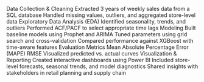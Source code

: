 Data Collection & Cleaning
Extracted 3 years of weekly sales data from a SQL database
Handled missing values, outliers, and aggregated store-level data
Exploratory Data Analysis (EDA)
Identified seasonality, trends, and outliers
Performed ACF/PACF to select appropriate time lags
Modeling
Built baseline models using Prophet and ARIMA
Tuned parameters using grid search and cross-validation
Compared performance against XGBoost with time-aware features
Evaluation Metrics
Mean Absolute Percentage Error (MAPE)
RMSE
Visualized predicted vs. actual curves
Visualization & Reporting
Created interactive dashboards using Power BI
Included store-level forecasts, seasonal trends, and model diagnostics
Shared insights with stakeholders in retail planning and supply chain
